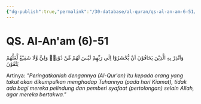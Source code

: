 ```yaml
---
{"dg-publish":true,"permalink":"/30-database/al-quran/qs-al-an-am-6-51/"}
---
```



# QS. Al-An'am (6)-51
وَاَنْذِرْ بِهِ الَّذِيْنَ يَخَافُوْنَ اَنْ يُّحْشَرُوْٓا اِلٰى رَبِّهِمْ لَيْسَ لَهُمْ مِّنْ دُوْنِهٖ وَلِيٌّ وَّلَا شَفِيْعٌ لَّعَلَّهُمْ يَتَّقُوْنَ

Artinya: *"Peringatkanlah dengannya (Al-Qur'an) itu kepada orang yang takut akan dikumpulkan menghadap Tuhannya (pada hari Kiamat), tidak ada bagi mereka pelindung dan pemberi syafaat (pertolongan) selain Allah, agar mereka bertakwa."*
